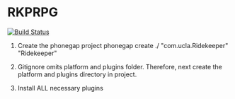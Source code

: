 RKPRPG
======

[![Build Status](https://travis-ci.org/Ridekeeper/RKPRPG.png?branch=master)](https://travis-ci.org/Ridekeeper/RKPRPG)

1. Create the phonegap project
phonegap create ./ "com.ucla.Ridekeeper" "Ridekeeper"

2. Gitignore omits platform and plugins folder. Therefore, next create the platform and plugins directory in project.
3. Install ALL necessary plugins

